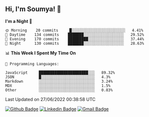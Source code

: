 ## Hi, I'm Soumya! 👋

<!--START_SECTION:waka-->
**I'm a Night 🦉** 

```text
🌞 Morning    20 commits     █░░░░░░░░░░░░░░░░░░░░░░░░   4.41% 
🌆 Daytime    134 commits    ███████░░░░░░░░░░░░░░░░░░   29.52% 
🌃 Evening    170 commits    █████████░░░░░░░░░░░░░░░░   37.44% 
🌙 Night      130 commits    ███████░░░░░░░░░░░░░░░░░░   28.63%

```


📊 **This Week I Spent My Time On** 

```text
💬 Programming Languages: 

JavaScript     ██████████████████████░░░   89.32% 
JSON           █░░░░░░░░░░░░░░░░░░░░░░░░   4.3% 
Markdown       ░░░░░░░░░░░░░░░░░░░░░░░░░   3.24% 
MDX            ░░░░░░░░░░░░░░░░░░░░░░░░░   1.5% 
Other          ░░░░░░░░░░░░░░░░░░░░░░░░░   0.83%
```


 Last Updated on 27/06/2022 00:38:58 UTC
<!--END_SECTION:waka-->

[![Github Badge](https://img.shields.io/badge/-rubyruins-grey?style=for-the-badge&logo=github&logoColor=white&link=https://github.com/rubyruins/)](https://www.github.com/rubyruins/) 
[![Linkedin Badge](https://img.shields.io/badge/-Soumya%20Parekh-0072b1?style=for-the-badge&logo=Linkedin&logoColor=white&link=https://www.linkedin.com/in/Soumya-Parekh/)](https://www.linkedin.com/in/Soumya-Parekh/) 
[![Gmail Badge](https://img.shields.io/badge/-soumyaparekh.me@gmail.com-c14438?style=for-the-badge&logo=Gmail&logoColor=white&link=mailto:soumyaparekh.me@gmail.com)](mailto:soumyaparekh.me@gmail.com) 
